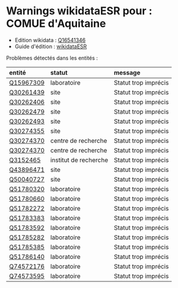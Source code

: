 Warnings wikidataESR pour : COMUE d'Aquitaine
================

- Edition wikidata : [Q16541346](https://www.wikidata.org/wiki/Q16541346)
- Guide d'édition : [wikidataESR](https://github.com/cpesr/wikidataESR/)



Problèmes détectés dans les entités :

|entité                                               |statut                |message              |
|:----------------------------------------------------|:---------------------|:--------------------|
|[Q15967309](https://www.wikidata.org/wiki/Q15967309) |laboratoire           |Statut trop imprécis |
|[Q30261439](https://www.wikidata.org/wiki/Q30261439) |site                  |Statut trop imprécis |
|[Q30262406](https://www.wikidata.org/wiki/Q30262406) |site                  |Statut trop imprécis |
|[Q30262479](https://www.wikidata.org/wiki/Q30262479) |site                  |Statut trop imprécis |
|[Q30262493](https://www.wikidata.org/wiki/Q30262493) |site                  |Statut trop imprécis |
|[Q30274355](https://www.wikidata.org/wiki/Q30274355) |site                  |Statut trop imprécis |
|[Q30274370](https://www.wikidata.org/wiki/Q30274370) |centre de recherche   |Statut trop imprécis |
|[Q30274370](https://www.wikidata.org/wiki/Q30274370) |centre de recherche   |Statut trop imprécis |
|[Q3152465](https://www.wikidata.org/wiki/Q3152465)   |institut de recherche |Statut trop imprécis |
|[Q43896471](https://www.wikidata.org/wiki/Q43896471) |site                  |Statut trop imprécis |
|[Q50040727](https://www.wikidata.org/wiki/Q50040727) |site                  |Statut trop imprécis |
|[Q51780320](https://www.wikidata.org/wiki/Q51780320) |laboratoire           |Statut trop imprécis |
|[Q51780660](https://www.wikidata.org/wiki/Q51780660) |laboratoire           |Statut trop imprécis |
|[Q51782272](https://www.wikidata.org/wiki/Q51782272) |laboratoire           |Statut trop imprécis |
|[Q51783383](https://www.wikidata.org/wiki/Q51783383) |laboratoire           |Statut trop imprécis |
|[Q51783592](https://www.wikidata.org/wiki/Q51783592) |laboratoire           |Statut trop imprécis |
|[Q51785282](https://www.wikidata.org/wiki/Q51785282) |laboratoire           |Statut trop imprécis |
|[Q51785385](https://www.wikidata.org/wiki/Q51785385) |laboratoire           |Statut trop imprécis |
|[Q51786140](https://www.wikidata.org/wiki/Q51786140) |laboratoire           |Statut trop imprécis |
|[Q74572176](https://www.wikidata.org/wiki/Q74572176) |laboratoire           |Statut trop imprécis |
|[Q74573595](https://www.wikidata.org/wiki/Q74573595) |laboratoire           |Statut trop imprécis |
